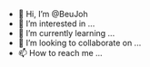 - 👋 Hi, I’m @BeuJoh
- 👀 I’m interested in ...
- 🌱 I’m currently learning ...
- 💞️ I’m looking to collaborate on ...
- 📫 How to reach me ...

<!---
BeuJoh/BeuJoh is a ✨ special ✨ repository because its `README.md` (this file) appears on your GitHub profile.
You can click the Preview link to take a look at your changes.
--->
